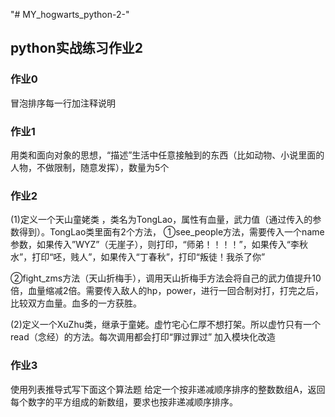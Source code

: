 "# MY_hogwarts_python-2-" 
## python实战练习作业2

### 作业0

冒泡排序每一行加注释说明

### 作业1

用类和面向对象的思想，“描述”生活中任意接触到的东西（比如动物、小说里面的人物，不做限制，随意发挥），数量为5个

### 作业2

(1)定义一个天山童姥类 ，类名为TongLao，属性有血量，武力值（通过传入的参数得到）。TongLao类里面有2个方法，
①see_people方法，需要传入一个name参数，如果传入”WYZ”（无崖子），则打印，“师弟！！！！”，如果传入“李秋水”，打印“呸，贱人”，如果传入“丁春秋”，打印“叛徒！我杀了你”

②fight_zms方法（天山折梅手），调用天山折梅手方法会将自己的武力值提升10倍，血量缩减2倍。需要传入敌人的hp，power，进行一回合制对打，打完之后，比较双方血量。血多的一方获胜。

(2)定义一个XuZhu类，继承于童姥。虚竹宅心仁厚不想打架。所以虚竹只有一个read（念经）的方法。每次调用都会打印“罪过罪过”
加入模块化改造

### 作业3

使用列表推导式写下面这个算法题
给定一个按非递减顺序排序的整数数组A，返回每个数字的平方组成的新数组，要求也按非递减顺序排序。
